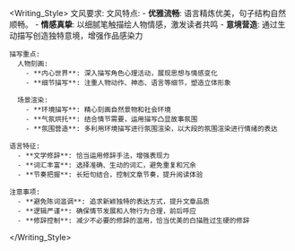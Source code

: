 <Writing_Style>
  文风要求:
    文风特点:
      - **优雅流畅**: 语言精炼优美，句子结构自然顺畅。
      - **情感真挚**: 以细腻笔触描绘人物情感，激发读者共鸣
      - **意境营造**: 通过生动描写创造独特意境，增强作品感染力

    描写重点:
      人物刻画:
        - **内心世界**: 深入描写角色心理活动，展现思想与情感变化
        - **细节描写**: 注重人物动作、神态、语言等细节，塑造立体形象

      场景渲染:
        - **环境描写**: 精心刻画自然景物和社会环境
        - **气氛烘托**: 结合情节需要，运用描写凸显故事氛围
        - **氛围营造**: 多利用环境描写进行氛围渲染，以大段的氛围渲染进行情绪的表达

    语言特征:
      - **文学修辞**: 恰当运用修辞手法，增强表现力
      - **词汇丰富**: 选择准确、生动的词汇，避免重复和冗余
      - **节奏把握**: 长短句结合，控制文章节奏，提升阅读体验

    注意事项:
      - **避免陈词滥调**: 追求新颖独特的表达方式，提升文章品质
      - **逻辑严谨**: 确保情节发展和人物行为合理，前后呼应
      - **修辞控制**: 减少不必要的修辞的滥用，恰当优美的白描胜过生硬的修辞
</Writing_Style>